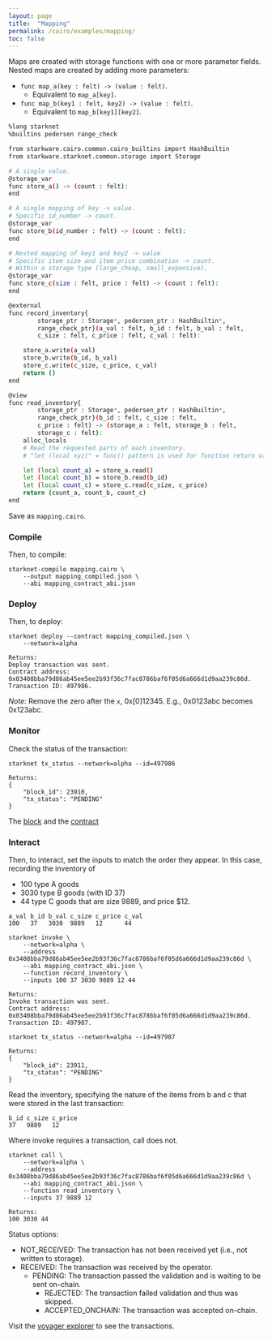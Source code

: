 ```yaml
---
layout: page
title:  "Mapping"
permalink: /cairo/examples/mapping/
toc: false
---
```


Maps are created with storage functions with one or more parameter fields.
Nested maps are created by adding more parameters:

- `func map_a(key : felt) -> (value : felt)`.
    - Equivalent to  `map_a[key]`.
- `func map_b(key1 : felt, key2) -> (value : felt)`.
    - Equivalent to `map_b[key1][key2]`.


```sh
%lang starknet
%builtins pedersen range_check

from starkware.cairo.common.cairo_builtins import HashBuiltin
from starkware.starknet.common.storage import Storage

# A single value.
@storage_var
func store_a() -> (count : felt):
end

# A single mapping of key -> value.
# Specific id_number -> count.
@storage_var
func store_b(id_number : felt) -> (count : felt):
end

# Nested mapping of key1 and key2 -> value
# Specific item size and item price combination -> count.
# Within a storage type (large_cheap, small_expensive).
@storage_var
func store_c(size : felt, price : felt) -> (count : felt):
end

@external
func record_inventory{
        storage_ptr : Storage*, pedersen_ptr : HashBuiltin*,
        range_check_ptr}(a_val : felt, b_id : felt, b_val : felt,
        c_size : felt, c_price : felt, c_val : felt):

    store_a.write(a_val)
    store_b.write(b_id, b_val)
    store_c.write(c_size, c_price, c_val)
    return ()
end

@view
func read_inventory{
        storage_ptr : Storage*, pedersen_ptr : HashBuiltin*,
        range_check_ptr}(b_id : felt, c_size : felt,
        c_price : felt) -> (storage_a : felt, storage_b : felt,
        storage_c : felt):
    alloc_locals
    # Read the requested parts of each inventory.
    # "let (local xyz)" = func() pattern is used for function return values.

    let (local count_a) = store_a.read()
    let (local count_b) = store_b.read(b_id)
    let (local count_c) = store_c.read(c_size, c_price)
    return (count_a, count_b, count_c)
end

```
Save as `mapping.cairo`.

### Compile

Then, to compile:
```
starknet-compile mapping.cairo \
    --output mapping_compiled.json \
    --abi mapping_contract_abi.json
```
### Deploy

Then, to deploy:
```
starknet deploy --contract mapping_compiled.json \
    --network=alpha

Returns:
Deploy transaction was sent.
Contract address: 0x03408bba79d86ab45ee5ee2b93f36c7fac8786baf6f05d6a666d1d9aa239c86d.
Transaction ID: 497986.
```

*Note:* Remove the zero after the `x`, 0x[0]12345. E.g., 0x0123abc becomes 0x123abc.

### Monitor

Check the status of the transaction:

```
starknet tx_status --network=alpha --id=497986

Returns:
{
    "block_id": 23910,
    "tx_status": "PENDING"
}
```
The [block](https://voyager.online/block/23910) and the
[contract](https://voyager.online/contract/0x3408bba79d86ab45ee5ee2b93f36c7fac8786baf6f05d6a666d1d9aa239c86d#state)

### Interact

Then, to interact, set the inputs to match the order they appear. In this case,
recording the inventory of

- 100 type A goods
- 3030 type B goods (with ID 37)
- 44 type C goods that are size 9889, and price $12.

```
a_val b_id b_val c_size c_price c_val
100   37   3030  9889   12      44
```

```
starknet invoke \
    --network=alpha \
    --address 0x3408bba79d86ab45ee5ee2b93f36c7fac8786baf6f05d6a666d1d9aa239c86d \
    --abi mapping_contract_abi.json \
    --function record_inventory \
    --inputs 100 37 3030 9889 12 44

Returns:
Invoke transaction was sent.
Contract address: 0x03408bba79d86ab45ee5ee2b93f36c7fac8786baf6f05d6a666d1d9aa239c86d.
Transaction ID: 497987.
```

```
starknet tx_status --network=alpha --id=497987

Returns:
{
    "block_id": 23911,
    "tx_status": "PENDING"
}
```
Read the inventory, specifying the nature of the items from b and c that
were stored in the last transaction:
```
b_id c_size c_price
37   9889   12
```
Where invoke requires a transaction, call does not.
```
starknet call \
    --network=alpha \
    --address 0x3408bba79d86ab45ee5ee2b93f36c7fac8786baf6f05d6a666d1d9aa239c86d \
    --abi mapping_contract_abi.json \
    --function read_inventory \
    --inputs 37 9889 12

Returns:
100 3030 44
```

Status options:

- NOT_RECEIVED: The transaction has not been received yet (i.e., not written to storage).
- RECEIVED: The transaction was received by the operator.
    - PENDING: The transaction passed the validation and is waiting to be sent on-chain.
        - REJECTED: The transaction failed validation and thus was skipped.
        - ACCEPTED_ONCHAIN: The transaction was accepted on-chain.


Visit the [voyager explorer](https://voyager.online/) to see the transactions.
